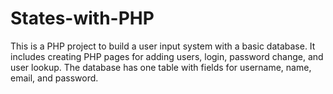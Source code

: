 # States-with-PHP
This is a PHP project to build a user input system with a basic database. It includes creating PHP pages for adding users, login, password change, and user lookup. The database has one table with fields for username, name, email, and password.
